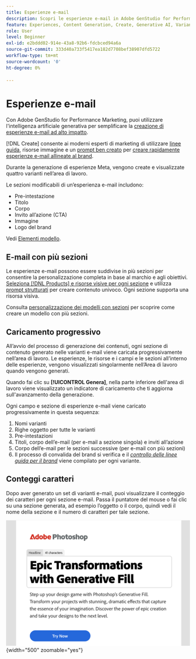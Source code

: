 ```yaml
---
title: Esperienze e-mail
description: Scopri le esperienze e-mail in Adobe GenStudio for Performance Marketing.
feature: Experiences, Content Generation, Create, Generative AI, Variant Generation
role: User
level: Beginner
exl-id: e2bddd02-914e-43a8-92b6-fdcbced94a6a
source-git-commit: 333d40a733f5417ea182d7708bef38907dfd5722
workflow-type: tm+mt
source-wordcount: '0'
ht-degree: 0%

---
```


# Esperienze e-mail

Con Adobe GenStudio for Performance Marketing, puoi utilizzare l&#39;intelligenza artificiale generativa per semplificare la [creazione di esperienze e-mail ad alto impatto](/help/user-guide/create/create-email-experience.md).

[!DNL Create] consente ai moderni esperti di marketing di utilizzare [linee guida](/help/user-guide/guidelines/overview.md), risorse immagine e un [prompt ben creato](/help/user-guide/effective-prompts.md) per [creare rapidamente esperienze e-mail allineate al brand](/help/user-guide/create/create-email-experience.md).

Durante la generazione di esperienze Meta, vengono create e visualizzate quattro varianti nell’area di lavoro.

Le sezioni modificabili di un’esperienza e-mail includono:

* Pre-intestazione
* Titolo
* Corpo
* Invito all’azione (CTA)
* Immagine
* Logo del brand

Vedi [Elementi modello](/help/user-guide/content/use-templates.md#template-elements).

<!-- ## Email capabilities

Content creators and marketers can produce brand-consistent email experiences in GenStudio for Performance Marketing. -->

## E-mail con più sezioni

Le esperienze e-mail possono essere suddivise in più sezioni per consentire la personalizzazione completa in base al marchio e agli obiettivi. [Seleziona [!DNL Products] e risorse visive per ogni sezione](/help/user-guide/create/create-email-experience.md#add-parameters) e utilizza [prompt strutturati](/help/user-guide/effective-prompts.md#structured-prompts) per creare contenuto univoco. Ogni sezione supporta una risorsa visiva.

Consulta [personalizzazione dei modelli con sezioni](/help/user-guide/content/customize-template.md#sections-or-groups) per scoprire come creare un modello con più sezioni.

## Caricamento progressivo

All’avvio del processo di generazione dei contenuti, ogni sezione di contenuto generato nelle varianti e-mail viene caricata progressivamente nell’area di lavoro. Le esperienze, le risorse e i campi e le sezioni all’interno delle esperienze, vengono visualizzati singolarmente nell’Area di lavoro quando vengono generati.

Quando fai clic su **[!UICONTROL Genera]**, nella parte inferiore dell&#39;area di lavoro viene visualizzato un indicatore di caricamento che ti aggiorna sull&#39;avanzamento della generazione.

Ogni campo e sezione di esperienze e-mail viene caricato progressivamente in questa sequenza:

1. Nomi varianti
1. Righe oggetto per tutte le varianti
1. Pre-intestazioni
1. Titoli, corpo dell’e-mail (per e-mail a sezione singola) e inviti all’azione
1. Corpo dell’e-mail per le sezioni successive (per e-mail con più sezioni)
1. Il processo di convalida del brand si verifica e il [_controllo delle linee guida per il brand_](/help/user-guide/guidelines/brand-validation.md#brand-guidelines-check) viene compilato per ogni variante.

## Conteggi caratteri

Dopo aver generato un set di varianti e-mail, puoi visualizzare il conteggio dei caratteri per ogni sezione e-mail. Passa il puntatore del mouse o fai clic su una sezione generata, ad esempio l’oggetto o il corpo, quindi vedi il nome della sezione e il numero di caratteri per tale sezione.

![Numero di caratteri](/help/assets/character-count.png){width="500" zoomable="yes"}
